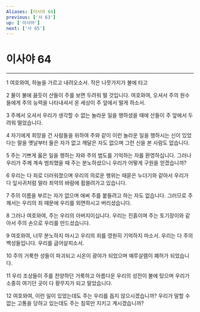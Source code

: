 ```yaml
---
Aliases: [이사야 64]
previous: ['사 63']
up: ['이사야']
next: ['사 65']
---
```

# 이사야 64

***


1 여호와여, 하늘을 가르고 내려오소서. 작은 나뭇가지가 불에 타고 

2 물이 불에 끓듯이 산들이 주를 보면 두려워 떨 것입니다. 여호와여, 오셔서 주의 원수들에게 주의 능력을 나타내셔서 온 세상이 주 앞에서 떨게 하소서. 

3 주께서 오셔서 우리가 생각할 수 없는 놀라운 일을 행하셨을 때에 산들이 주 앞에서 두려워 떨었습니다. 

4 자기에게 희망을 건 사람들을 위하여 주와 같이 이런 놀라운 일을 행하시는 신이 있었다는 말을 옛날부터 들은 자가 없고 깨달은 자도 없으며 그런 신을 본 사람도 없습니다. 

5 주는 기쁘게 옳은 일을 행하는 자와 주의 법도를 기억하는 자를 환영하십니다. 그러나 우리가 주께 계속 범죄했을 때 주는 분노하셨으니 우리가 어떻게 구원을 얻겠습니까? 

6 우리는 다 죄로 더러워졌으며 우리의 의로운 행위는 때묻은 누더기와 같아서 우리가 다 잎사귀처럼 말라 죄악의 바람에 휩쓸려가고 있습니다. 

7 주의 이름을 부르는 자가 없으며 애써 주를 붙들려고 하는 자도 없습니다. 그러므로 주께서는 우리의 죄 때문에 우리를 외면하시고 버리셨습니다. 

8 그러나 여호와여, 주는 우리의 아버지이십니다. 우리는 진흙이며 주는 토기장이와 같아서 주의 손으로 우리를 만드셨습니다. 

9 여호와여, 너무 분노하지 마시고 우리의 죄를 영원히 기억하지 마소서. 우리는 다 주의 백성들입니다. 우리를 굽어살피소서. 

10 주의 거룩한 성들이 파괴되고 시온이 광야가 되었으며 예루살렘이 폐허가 되었습니다. 

11 우리 조상들이 주를 찬양하던 거룩하고 아름다운 우리의 성전이 불에 탔으며 우리가 소중히 여기던 곳이 다 황무지가 되고 말았습니다. 

12 여호와여, 이런 일이 있었는데도 주는 우리를 돕지 않으시겠습니까? 우리가 말할 수 없는 고통을 당하고 있는데도 주는 침묵만 지키고 계시겠습니까?
